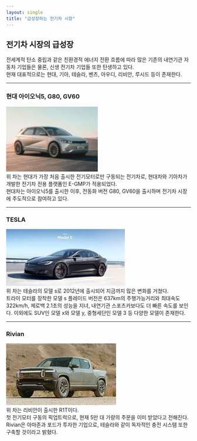 ```yaml
---
layout: single
title: "급성장하는 전기차 시장"
---
```


## 전기차 시장의 급성장  
전세계적 탄소 중립과 같은 친환경적 에너지 전환 흐름에 따라 많은 기존의 내연기관 자동차 기업들은 물론, 신생 전기차 기업들 또한 탄생하고 있다.  
현재 대표적으로는 현대, 기아, 테슬라, 벤츠, 아우디, 리비안, 루시드 등이 존재한다.  

---

### 현대 아이오닉5, G80, GV60  
![Hyundai_ioniq_5](/assets/images/ioniq5.jfif)  
위 차는 현대가 가장 처음 출시한 전기모터로만 구동되는 전기차로, 현대차와 기아차가 개발한 전기차 전용 플랫폼인 E-GMP가 적용되었다.  
현대차는 아이오닉5를 출시한 이후, 전동화 버전 G80, GV60을 출시하며 전기차 시장에 주도적으로 참여하고 있다.  

---

### TESLA  
![Tesla_model_s](/assets/images/tsla.jfif)  
위 차는 테슬라의 모델 s로 2012년에 출시되어 지금까지 많은 변화를 거쳤다.  
트라이 모터를 장착한 모델 s 플레이드 버전은 637km의 주행가능거리와 최대속도 322km/h, 제로백 2.1초의 성능을 지녀, 내연기관 스포츠카보다도 더 빠른 속도를 보인다. 
이외에도 SUV인 모델 x와 모델 y, 중형세단인 모델 3 등 다양한 모델이 존재한다.  

---

### Rivian  
![Rivian_R1T](/assets/images/r1t.jfif)  
위 차는 리비안이 출시한 R1T이다.  
첫 전기모터 구동의 픽업트럭으로, 현재 5만 대 가량의 주문을 이미 받았다고 전해진다.  
Rivian은 아마존과 포드가 투자한 기업으로, 테슬라와 같이 독자적인 충전 시스템 또한 구축할 것이라고 밝혔다. 
